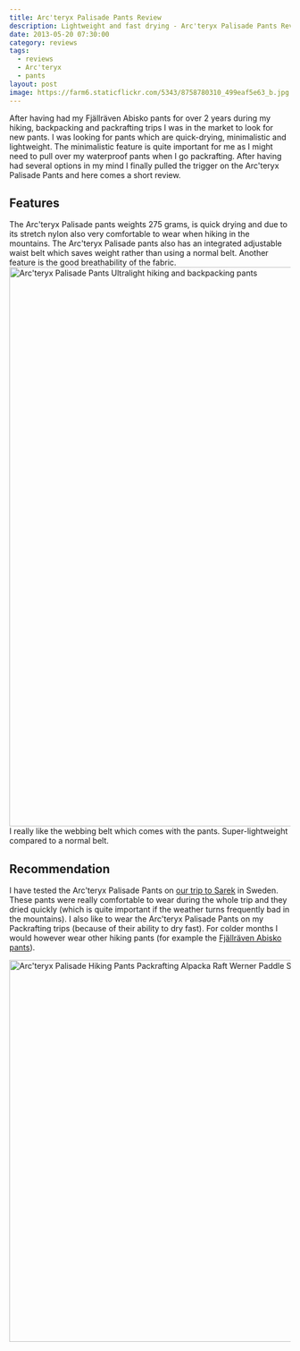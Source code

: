 ```yaml
---
title: Arc'teryx Palisade Pants Review
description: Lightweight and fast drying - Arc'teryx Palisade Pants Review
date: 2013-05-20 07:30:00
category: reviews
tags:
  - reviews
  - Arc'teryx
  - pants
layout: post
image: https://farm6.staticflickr.com/5343/8758780310_499eaf5e63_b.jpg
---
```


After having had my Fjällräven Abisko pants for over 2 years during my hiking, backpacking and packrafting trips I was in the market to look for new pants. I was looking for pants which are quick-drying, minimalistic and lightweight. The minimalistic feature is quite important for me as I might need to pull over my waterproof pants when I go packrafting. After having had several options in my mind I finally pulled the trigger on the Arc'teryx Palisade Pants and here comes a short review.

<amp-img src="https://farm6.staticflickr.com/5343/8758780310_499eaf5e63_b.jpg" width="1024" height="683" alt="Arc'teryx Palisade Pants"></amp-img>

<!--more-->

## Features
The Arc'teryx Palisade pants weights 275 grams, is quick drying and due to its stretch nylon also very comfortable to wear when hiking in the mountains. The Arc'teryx Palisade pants also has an integrated adjustable waist belt which saves weight rather than using a normal belt. Another feature is the good breathability of the fabric.
<img src="http://farm4.staticflickr.com/3679/8757653835_3d3ffb527e_c.jpg" width="1000" alt="Arc'teryx Palisade Pants Ultralight hiking and backpacking pants">
I really like the webbing belt which comes with the pants. Super-lightweight compared to a normal belt.

## Recommendation
I have tested the Arc'teryx Palisade Pants on <a href="http://hikeventures.com/hiking-and-packrafting-in-sarek-day-1/" target="_self">our trip to Sarek</a> in Sweden. These pants were really comfortable to wear during the whole trip and they dried quickly (which is quite important if the weather turns frequently bad in the mountains). I also like to wear the Arc'teryx Palisade Pants on my Packrafting trips (because of their ability to dry fast). For colder months I would however wear other hiking pants (for example the <a href="http://amzn.to/1BL1ph3">Fjällräven Abisko pants</a>).

<a href="https://www.flickr.com/photos/90204224@N07/14180924087"><img src="https://farm3.staticflickr.com/2934/14180924087_43b2a78a7c_b.jpg" width="1024" height="683" alt="Arc'teryx Palisade Hiking Pants Packrafting Alpacka Raft Werner Paddle Shuna Finland"></a>
